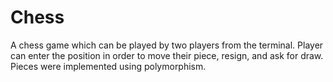 Chess
=====

A chess game which can be played by two players from the terminal.
Player can enter the <column row> position in order to move their piece, resign, and ask for draw.
Pieces were implemented using polymorphism.

